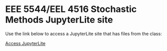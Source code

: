 # EEE 5544/EEL 4516 Stochastic Methods JupyterLite site

Use the link below to access a JupyterLite site that has files from the class:

[Access JupyterLite](https://jmshea.github.io/eee5544-jupyterlite/)
